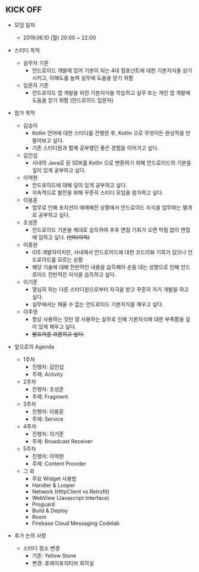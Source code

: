## KICK OFF

- 모임 일자
  - 2019.06.10 (월) 20:00 ~ 22:00

- 스터디 목적
  - 실무자 기준
    - 안드로이드 개발에 있어 기본이 되는 4대 컴포넌트에 대한 기본지식을 상기시키고, 이해도를 높여 실무에 도움을 얻기 위함
  - 입문자 기준
    - 안드로이드 앱 개발을 위한 기본지식을 학습하고 실무 또는 개인 앱 개발에 도움을 얻기 위함 (안드로이드 입문자)

- 참가 목적
  - 김승미
    - Kotlin 언어에 대한 스터디를 진행한 후, Kotlin 으로 무엇이든 완성작을 만들어보고 싶다.
    - 기존 스터디원과 함께 공부했던 좋은 경험을 이어가고 싶다.
  - 김인섭
    - 사내의 Java로 된 SDK를 Kotlin 으로 변환하기 위해 안드로이드의 기본을 깊이 있게 공부하고 싶다.
  - 이억현
    - 안드로이드에 대해 깊이 있게 공부하고 싶다.
    - 지속적으로 발전을 위해 꾸준히 스터디 모임을 참가하고 싶다.
  - 이용훈
    - 업무로 인해 포지션이 애매해진 상황에서 안드로이드 지식을 업무와는 별개로 공부하고 싶다.
  - 조성준
    - 안드로이드 기본을 제대로 습득하여 추후 면접 기회가 오면 막힘 없이 면접에 임하고 싶다. ~~(반타의적)~~
  - 이종완
    - iOS 개발자이지만, 사내에서 안드로이드에 대한 코드리뷰 기회가 있으나 안드로이드를 모르는 상황
    - 해당 기술에 대해 전반적인 내용을 습득해야 손을 대는 성향으로 인해 안드로이드 전반적인 지식을 습득하고 싶다.
  - 이기준
    - 열심히 하는 다른 스터디원으로부터 자극을 받고 꾸준히 자기 개발을 하고 싶다.
    - 실무에서는 채울 수 없는 안드로이드 기본지식을 채우고 싶다.
  - 이주영
    - 항상 사용하는 것만 잘 사용하는 실무로 인해 기본지식에 대한 부족함을 깊이 있게 채우고 싶다.
    - ~~발표자를 괴롭히고 싶다.~~
- 앞으로의 Agenda
  - 1주차
    - 진행자: 김인섭
    - 주제: Activity
  - 2주차
    - 진행자: 조성준
    - 주제: Fragment
  - 3주차
    - 진행자: 이용훈
    - 주제: Service
  - 4주차
    - 진행자: 이기준
    - 주제: Broadcast Receiver
  - 5주차
    - 진행자: 이억현
    - 주제: Content Provider
  - 그 외
    - 주요 Widget 사용법
    - Handler & Looper
    - Network (HttpClient vs Retrofit)
    - WebView (Javascript Interface)
    - Proguard 
    - Build & Deploy
    - Room
    - Firebase Cloud Messaging Codelab
- 추가 논의 사항
  - 스터디 장소 변경
    - 기존: Yellow Stone
    - 변경: 휴레이포지티브 회의실